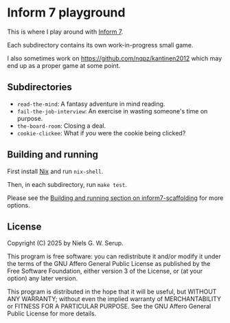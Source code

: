 # Inform 7 playground

This is where I play around with [Inform 7](https://inform7.com/).

Each subdirectory contains its own work-in-progress small game.

I also sometimes work on https://github.com/nqpz/kantinen2012 which may
end up as a proper game at some point.


## Subdirectories

- `read-the-mind`: A fantasy adventure in mind reading.
- `fail-the-job-interview`: An exercise in wasting someone's time on purpose.
- `the-board-room`: Closing a deal.
- `cookie-clickee`: What if *you* were the cookie being clicked?


## Building and running

First install [Nix](https://nixos.org/) and run `nix-shell`.

Then, in each subdirectory, run `make test`.

Please see the [Building and running section on
inform7-scaffolding](https://github.com/nqpz/inform7-scaffolding?tab=readme-ov-file#building-and-running)
for more options.


## License

Copyright (C) 2025 by Niels G. W. Serup.

This program is free software: you can redistribute it and/or modify it
under the terms of the GNU Affero General Public License as published by
the Free Software Foundation, either version 3 of the License, or (at
your option) any later version.

This program is distributed in the hope that it will be useful, but
WITHOUT ANY WARRANTY; without even the implied warranty of
MERCHANTABILITY or FITNESS FOR A PARTICULAR PURPOSE. See the GNU Affero
General Public License for more details.
